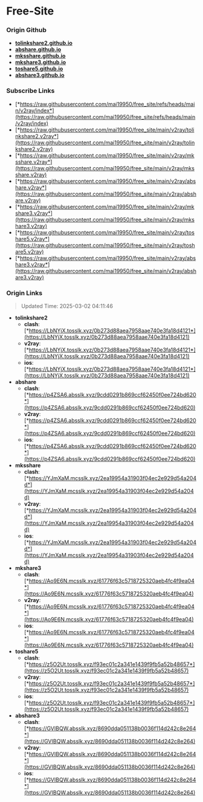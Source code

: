 # Free-Site

### Origin Github

- [**tolinkshare2.github.io**](https://github.com/tolinkshare2/tolinkshare2.github.io)
- [**abshare.github.io**](https://github.com/abshare/abshare.github.io)
- [**mksshare.github.io**](https://github.com/mksshare/mksshare.github.io)
- [**mkshare3.github.io**](https://github.com/mkshare3/mkshare3.github.io)
- [**toshare5.github.io**](https://github.com/toshare5/toshare5.github.io)
- [**abshare3.github.io**](https://github.com/abshare3/abshare3.github.io)

### Subscribe Links

- [*https://raw.githubusercontent.com/mai19950/free_site/refs/heads/main/v2ray/index*](https://raw.githubusercontent.com/mai19950/free_site/refs/heads/main/v2ray/index)
- [*https://raw.githubusercontent.com/mai19950/free_site/main/v2ray/tolinkshare2.v2ray*](https://raw.githubusercontent.com/mai19950/free_site/main/v2ray/tolinkshare2.v2ray)
- [*https://raw.githubusercontent.com/mai19950/free_site/main/v2ray/mksshare.v2ray*](https://raw.githubusercontent.com/mai19950/free_site/main/v2ray/mksshare.v2ray)
- [*https://raw.githubusercontent.com/mai19950/free_site/main/v2ray/abshare.v2ray*](https://raw.githubusercontent.com/mai19950/free_site/main/v2ray/abshare.v2ray)
- [*https://raw.githubusercontent.com/mai19950/free_site/main/v2ray/mkshare3.v2ray*](https://raw.githubusercontent.com/mai19950/free_site/main/v2ray/mkshare3.v2ray)
- [*https://raw.githubusercontent.com/mai19950/free_site/main/v2ray/toshare5.v2ray*](https://raw.githubusercontent.com/mai19950/free_site/main/v2ray/toshare5.v2ray)
- [*https://raw.githubusercontent.com/mai19950/free_site/main/v2ray/abshare3.v2ray*](https://raw.githubusercontent.com/mai19950/free_site/main/v2ray/abshare3.v2ray)

### Origin Links

> Updated Time: 2025-03-02 04:11:46

- **tolinkshare2**
  - **clash**: [*https://LbNYjX.tosslk.xyz/0b273d88aea7958aae740e3fa18d4121*](https://LbNYjX.tosslk.xyz/0b273d88aea7958aae740e3fa18d4121)
  - **v2ray**: [*https://LbNYjX.tosslk.xyz/0b273d88aea7958aae740e3fa18d4121*](https://LbNYjX.tosslk.xyz/0b273d88aea7958aae740e3fa18d4121)
  - **ios**: [*https://LbNYjX.tosslk.xyz/0b273d88aea7958aae740e3fa18d4121*](https://LbNYjX.tosslk.xyz/0b273d88aea7958aae740e3fa18d4121)
- **abshare**
  - **clash**: [*https://p4ZSA6.absslk.xyz/9cdd0291b869ccf62450f0ee724bd620*](https://p4ZSA6.absslk.xyz/9cdd0291b869ccf62450f0ee724bd620)
  - **v2ray**: [*https://p4ZSA6.absslk.xyz/9cdd0291b869ccf62450f0ee724bd620*](https://p4ZSA6.absslk.xyz/9cdd0291b869ccf62450f0ee724bd620)
  - **ios**: [*https://p4ZSA6.absslk.xyz/9cdd0291b869ccf62450f0ee724bd620*](https://p4ZSA6.absslk.xyz/9cdd0291b869ccf62450f0ee724bd620)
- **mksshare**
  - **clash**: [*https://YJmXaM.mcsslk.xyz/2ea19954a31903f04ec2e929d54a204d*](https://YJmXaM.mcsslk.xyz/2ea19954a31903f04ec2e929d54a204d)
  - **v2ray**: [*https://YJmXaM.mcsslk.xyz/2ea19954a31903f04ec2e929d54a204d*](https://YJmXaM.mcsslk.xyz/2ea19954a31903f04ec2e929d54a204d)
  - **ios**: [*https://YJmXaM.mcsslk.xyz/2ea19954a31903f04ec2e929d54a204d*](https://YJmXaM.mcsslk.xyz/2ea19954a31903f04ec2e929d54a204d)
- **mkshare3**
  - **clash**: [*https://Ao9E6N.mcsslk.xyz/61776f63c5718725320aeb4fc4f9ea04*](https://Ao9E6N.mcsslk.xyz/61776f63c5718725320aeb4fc4f9ea04)
  - **v2ray**: [*https://Ao9E6N.mcsslk.xyz/61776f63c5718725320aeb4fc4f9ea04*](https://Ao9E6N.mcsslk.xyz/61776f63c5718725320aeb4fc4f9ea04)
  - **ios**: [*https://Ao9E6N.mcsslk.xyz/61776f63c5718725320aeb4fc4f9ea04*](https://Ao9E6N.mcsslk.xyz/61776f63c5718725320aeb4fc4f9ea04)
- **toshare5**
  - **clash**: [*https://z5O2Ut.tosslk.xyz/f93ec01c2a341e1439f9fb5a52b48657*](https://z5O2Ut.tosslk.xyz/f93ec01c2a341e1439f9fb5a52b48657)
  - **v2ray**: [*https://z5O2Ut.tosslk.xyz/f93ec01c2a341e1439f9fb5a52b48657*](https://z5O2Ut.tosslk.xyz/f93ec01c2a341e1439f9fb5a52b48657)
  - **ios**: [*https://z5O2Ut.tosslk.xyz/f93ec01c2a341e1439f9fb5a52b48657*](https://z5O2Ut.tosslk.xyz/f93ec01c2a341e1439f9fb5a52b48657)
- **abshare3**
  - **clash**: [*https://GVIBQW.absslk.xyz/8690dda051138b0036f114d242c8e264*](https://GVIBQW.absslk.xyz/8690dda051138b0036f114d242c8e264)
  - **v2ray**: [*https://GVIBQW.absslk.xyz/8690dda051138b0036f114d242c8e264*](https://GVIBQW.absslk.xyz/8690dda051138b0036f114d242c8e264)
  - **ios**: [*https://GVIBQW.absslk.xyz/8690dda051138b0036f114d242c8e264*](https://GVIBQW.absslk.xyz/8690dda051138b0036f114d242c8e264)
